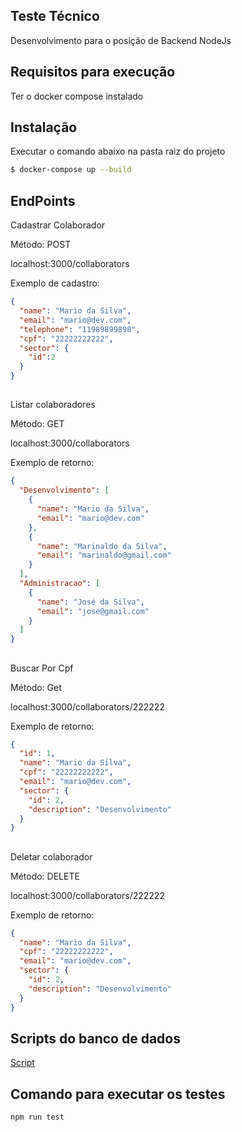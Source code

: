 

## Teste Técnico

Desenvolvimento para o posição de Backend NodeJs

## Requisitos para execução
Ter o docker compose instalado

## Instalação

Executar o comando abaixo na pasta raiz do projeto
```bash
$ docker-compose up --build
```

## EndPoints

Cadastrar Colaborador

Método: POST

localhost:3000/collaborators

Exemplo de cadastro:

```json
{
  "name": "Mario da Silva",
  "email": "mario@dev.com",
  "telephone": "11989899898",
  "cpf": "22222222222",
  "sector": {
    "id":2
  }
}
```

##
Listar colaboradores

Método: GET

localhost:3000/collaborators

Exemplo de retorno:

```json
{
  "Desenvolvimento": [
    {
      "name": "Mario da Silva",
      "email": "mario@dev.com"
    },
    {
      "name": "Marinaldo da Silva",
      "email": "marinaldo@gmail.com"
    }
  ],
  "Administracao": [
    {
      "name": "José da Silva",
      "email": "jose@gmail.com"
    }
  ]
}
```
##
Buscar Por Cpf

Método: Get
 
localhost:3000/collaborators/222222

Exemplo de retorno:

```json
{
  "id": 1,
  "name": "Mario da Silva",
  "cpf": "22222222222",
  "email": "mario@dev.com",
  "sector": {
    "id": 2,
    "description": "Desenvolvimento"
  }
}
```

##
Deletar colaborador

Método: DELETE
 
localhost:3000/collaborators/222222

Exemplo de retorno:

```json
{  
  "name": "Mario da Silva",
  "cpf": "22222222222",
  "email": "mario@dev.com",
  "sector": {
    "id": 2,
    "description": "Desenvolvimento"
  }
}
```


## Scripts do banco de dados

[Script](https://github.com/DanielPin/TesteNode/blob/master/script.sql)

## Comando para executar os testes

```
npm run test
```
